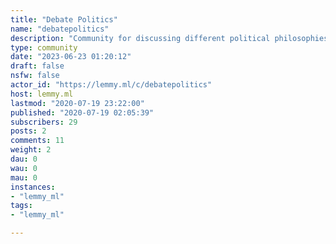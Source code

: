 ```yaml
---
title: "Debate Politics" 
name: "debatepolitics"
description: "Community for discussing different political philosophies calmly and rationally.Rules:* No racism, sexism, homophobia, etc.* Don't advocate anything illegal/violent* Don't commit [logical fallacies](https://yourlogicalfallacyis.com/) and debate in good faith* Research the topic a bit before you state your opinions"
type: community
date: "2023-06-23 01:20:12"
draft: false
nsfw: false
actor_id: "https://lemmy.ml/c/debatepolitics"
host: lemmy.ml
lastmod: "2020-07-19 23:22:00"
published: "2020-07-19 02:05:39"
subscribers: 29
posts: 2
comments: 11
weight: 2
dau: 0
wau: 0
mau: 0
instances:
- "lemmy_ml"
tags: 
- "lemmy_ml"

---
```

